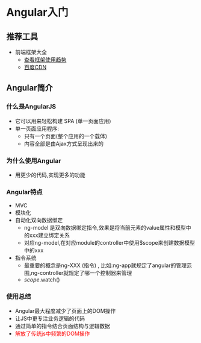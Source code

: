 # Angular入门

## 推荐工具

- 前端框架大全
	+ [查看框架使用趋势](www.awesomes.cn)
	+ [百度CDN](cdn.code.baidu)
## Angular简介

### 什么是AngularJS

- 它可以用来轻松构建 SPA (单一页面应用)
- 单一页面应用程序:
	+ 只有一个页面(整个应用的一个载体)
	+ 内容全部是由Ajax方式呈现出来的

### 为什么使用Angular

- 用更少的代码,实现更多的功能

### Angular特点

- MVC
- 模块化
- 自动化双向数据绑定
	+ ng-model 是双向数据绑定指令,效果是将当前元素的value属性和模型中的xxx建立绑定关系
	+ 对应ng-model,在对应module的controller中使用$scope来创建数据模型中的xxx
- 指令系统
	+ 最重要的概念是ng-XXX (指令) , 比如:ng-app就规定了angular的管理范围,ng-controller就规定了哪一个控制器来管理
 	+ $scope.$watch()
### 使用总结

- Angular最大程度减少了页面上的DOM操作
- 让JS中更专注业务逻辑的代码
- 通过简单的指令结合页面结构与逻辑数据
- <font color=red>解放了传统js中频繁的DOM操作</font>